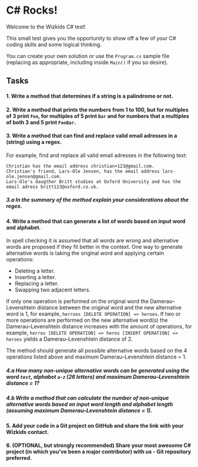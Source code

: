 # C# Rocks!

Welcome to the Wizkids C# test!

This small test gives you the opportunity to show off a few of your C# coding skills and some logical thinking.

You can create your own solution or use the `Program.cs` sample file (replacing as appropriate, including inside `Main()` if you so desire).

## Tasks

#### 1. Write a method that determines if a string is a palindrome or not.

#### 2. Write a method that prints the numbers from 1 to 100, but for multiples of 3 print `Foo`, for multiples of 5 print `Bar` and for numbers that a multiples of both 3 and 5 print `FooBar`.

#### 3. Write a method that can find and replace valid email adresses in a (string) using a regex.
For example, find and replace all valid email adresses in the following text:

```
Christian has the email address christian+123@gmail.com.
Christian's friend, Lars-Ole Jensen, has the email address lars-ole.jensen@gmail.com.
Lars-Ole's daugther Britt studies at Oxford University and has the email adress britt123@oxford.co.uk.
```

##### 3.a In the summary of the method explain your considerations about the regex.

#### 4. Write a method that can generate a list of words based on input word and alphabet.
In spell checking it is assumed that all words are wrong and alternative words are proposed if they fit better in the context. One way to generate alternative words is taking the original word and applying certain operations:

- Deleting a letter.
- Inserting a letter.
- Replacing a letter.
- Swapping two adjacent letters.

If only one operation is performed on the original word the Damerau–Levenshtein distance between the original word and the new alternative word is 1, for example, `herroes [DELETE OPERATION] => heroes`. If two or more operations are performed on the new alternative word(s) the Damerau–Levenshtein distance increases with the amount of operations, for example, `herros [DELETE OPERATION] => heros [INSERT OPERATION] => heroes` yields a Damerau–Levenshtein distance of 2.

The method should generate all possible alternative words based on the 4 operations listed above and maximum Damerau–Levenshtein distance = 1.

##### 4.a How many non-unique alternative words can be generated using the word `test`, alphabet `a-z` (26 letters) and maximum Damerau–Levenshtein distance = 1?

##### 4.b Write a method that can calculate the number of non-unique alternative words based on input word length and alphabet length (assuming maximum Damerau–Levenshtein distance = 1).

#### 5. Add your code in a Git project on GitHub and share the link with your Wizkids contact.

#### 6. (OPTIONAL, but strongly recommended) Share your most awesome C# project (in which you've been a major contributor) with us - Git repository preferred.
